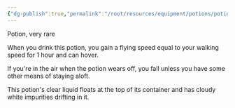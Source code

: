 ```yaml
---
{"dg-publish":true,"permalink":"/root/resources/equipment/potions/potion-of-flying/"}
---
```


Potion, very rare 

When you drink this potion, you gain a flying speed equal to your walking speed for 1 hour and can hover. 

If you're in the air when the potion wears off, you fall unless you have some other means of staying aloft. 

This potion's clear liquid floats at the top of its container and has cloudy white impurities drifting in it.